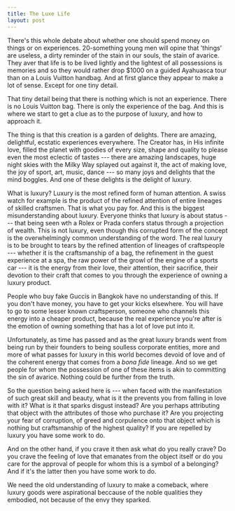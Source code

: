 ```yaml
---
title: The Luxe Life
layout: post
---
```

There's this whole debate about whether one should spend money on things or on experiences. 20-something young men will opine that 'things' are useless, a dirty reminder of the stain in our souls, the stain of avarice. They aver that life is to be lived lightly and the lightest of all possessions is memories and so they would rather drop $1000 on a guided Ayahuasca tour than on a Louis Vuitton handbag. And at first glance they appear to make a lot of sense. Except for one tiny detail.

That tiny detail being that there is nothing which is not an experience. There is no Louis Vuitton bag. There is only the experience of the bag. And this is where we start to get a clue as to the purpose of luxury, and how to approach it.

The thing is that this creation is a garden of delights. There are amazing, delightful, ecstatic experiences everywhere. The Creator has, in His infinite love, filled the planet with goodies of every size, shape and quality to please even the most eclectic of tastes --- there are amazing landscapes, huge night skies with the Milky Way splayed out against it, the act of making love, the joy of sport, art, music, dance --- so many joys and delights that the mind boggles. And one of these delights is the delight of luxury.

<p></p>

What is luxury? Luxury is the most refined form of human attention. A swiss watch for example is the product of the refined attention of entire lineages of skilled craftsmen. That is what you pay for.
And this is the biggest misunderstanding about luxury. Everyone thinks that luxury is about status --- that being seen wth a Rolex or Prada confers status through a projection of wealth. This is not luxury, even though this corrupted form of the concept is the overwhelmingly common understanding of the word.
The real luxury is to be brought to tears by the refined attention of lineages of craftspeople --- whether it is the craftsmanship of a bag, the refinement in the guest experience at a spa, the raw power of the growl of the engine of a sports car --- it is the energy from their love, their attention, their sacrifice, their devotion to their craft that comes to you through the experience of owning a luxury product.

People who buy fake Guccis in Bangkok have no understanding of this. If you don't have money, you have to get your kicks elsewhere. You will have to go to some lesser known craftsperson, someone who channels this energy into a cheaper product, because the real experience you're after is the emotion of owning something that has a lot of love put into it.

Unfortunately, as time has passed and as the great luxury brands went from being run by their founders to being soulless corporate entities, more and more of what passes for luxury in this world becomes devoid of love and of the coherent energy that comes from a *bona fide* lineage. And so we get people for whom the possession of one of these items is akin to committing the sin of avarice. Nothing could be further from the truth.

So the question being asked here is --- when faced with the manifestation of such great skill and beauty, what is it the prevents you from falling in love with it? What is it that sparks disgust instead? Are you perhaps attributing that object with the attributes of those who purchase it? Are you projecting your fear of corruption, of greed and corpulence onto that object which is nothing but craftsmanship of the highest quality? If you are repelled by luxury you have some work to do.

And on the other hand, if you crave it then ask what do you really crave? Do you crave the feeling of love that emanates from the object itself or do you care for the approval of people for whom this is a symbol of a belonging? And if it's the latter then you have some work to do.

We need the old understanding of luxury to make a comeback, where luxury goods were aspirational beccause of the noble qualities they embodied, not because of the envy they sparked.
